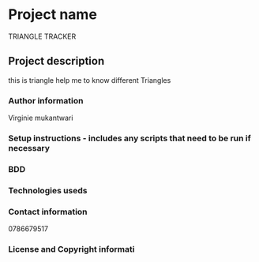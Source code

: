 #  Project name
TRIANGLE TRACKER
## Project description
this is triangle help me to know different Triangles

### Author information
Virginie mukantwari
### Setup instructions - includes any scripts that need to be run if necessary

### BDD

### Technologies useds

### Contact information
0786679517

### License and Copyright informati